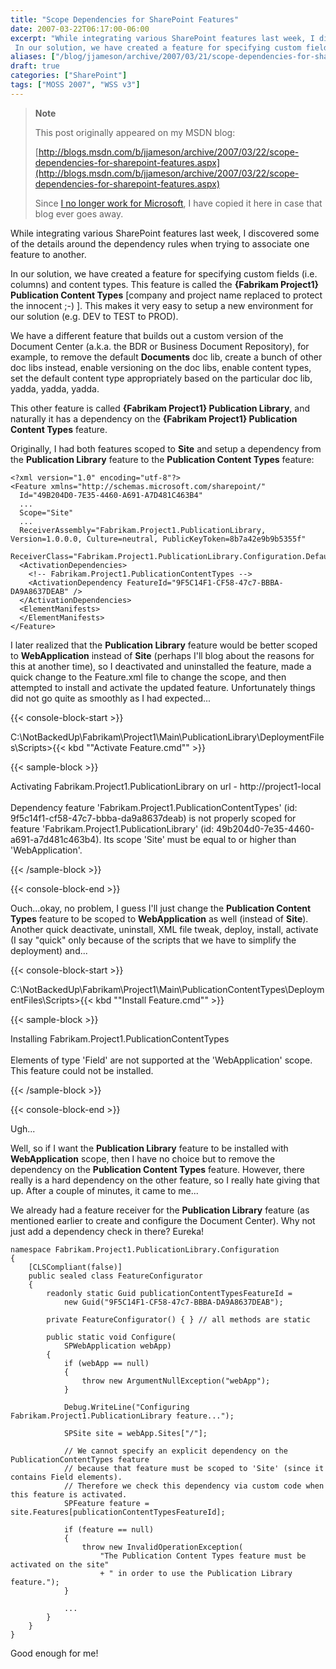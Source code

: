 ```yaml
---
title: "Scope Dependencies for SharePoint Features"
date: 2007-03-22T06:17:00-06:00
excerpt: "While integrating various SharePoint features last week, I discovered some of the details around the dependency rules when trying to associate one feature to another. 
 In our solution, we have created a feature for specifying custom fields (i.e. columns..."
aliases: ["/blog/jjameson/archive/2007/03/21/scope-dependencies-for-sharepoint-features.aspx", "/blog/jjameson/archive/2007/03/22/scope-dependencies-for-sharepoint-features.aspx"]
draft: true
categories: ["SharePoint"]
tags: ["MOSS 2007", "WSS v3"]
---
```


> **Note**
>
> This post originally appeared on my MSDN blog:
>
> [http://blogs.msdn.com/b/jjameson/archive/2007/03/22/scope-dependencies-for-sharepoint-features.aspx](http://blogs.msdn.com/b/jjameson/archive/2007/03/22/scope-dependencies-for-sharepoint-features.aspx)
>
> Since
> [I no longer work for Microsoft](/blog/jjameson/2011/09/02/last-day-with-microsoft), I have copied it here in case that blog
> ever goes away.

While integrating various SharePoint features last week, I discovered some of  the details around the dependency rules when trying to associate one feature to  another.

In our solution, we have created a feature for specifying custom fields (i.e.  columns) and content types. This feature is called the **{Fabrikam Project1}
Publication Content Types** [company and project name replaced to protect  the innocent ;-) ]. This makes it very easy to setup a new environment for our solution  (e.g. DEV to TEST to PROD).

We have a different feature that builds out a custom version of the Document  Center (a.k.a. the BDR or Business Document Repository), for example, to remove  the default **Documents** doc lib, create a bunch of other doc libs  instead, enable versioning on the doc libs, enable content types, set the default  content type appropriately based on the particular doc lib, yadda, yadda, yadda.

This other feature is called **{Fabrikam Project1} Publication Library**,  and naturally it has a dependency on the **{Fabrikam Project1} Publication
Content Types** feature.

Originally, I had both features scoped to **Site** and setup a dependency  from the **Publication Library** feature to the **Publication Content Types** feature:

```
<?xml version="1.0" encoding="utf-8"?>
<Feature xmlns="http://schemas.microsoft.com/sharepoint/"
  Id="49B204D0-7E35-4460-A691-A7D481C463B4"
  ...
  Scope="Site"
  ...
  ReceiverAssembly="Fabrikam.Project1.PublicationLibrary, Version=1.0.0.0, Culture=neutral, PublicKeyToken=8b7a42e9b9b5355f"
  ReceiverClass="Fabrikam.Project1.PublicationLibrary.Configuration.DefaultFeatureReceiver">
  <ActivationDependencies>
    <!-- Fabrikam.Project1.PublicationContentTypes -->
    <ActivationDependency FeatureId="9F5C14F1-CF58-47c7-BBBA-DA9A8637DEAB" />
  </ActivationDependencies>
  <ElementManifests>
  </ElementManifests>
</Feature>
```

I later realized that the **Publication Library** feature would be better scoped  to **WebApplication** instead of **Site** (perhaps I'll blog about the reasons for this  at another time), so I deactivated and uninstalled the feature, made a quick change  to the Feature.xml file to change the scope, and then attempted to install and activate  the updated feature. Unfortunately things did not go quite as smoothly as I had  expected...

{{< console-block-start >}}

C:\NotBackedUp\Fabrikam\Project1\Main\PublicationLibrary\DeploymentFiles\Scripts&gt;{{< kbd "\"Activate Feature.cmd\"" >}}

{{< sample-block >}}

Activating Fabrikam.Project1.PublicationLibrary on url - http://project1-local\
\
Dependency feature 'Fabrikam.Project1.PublicationContentTypes' (id: 9f5c14f1-cf58-47c7-bbba-da9a8637deab)
is not properly scoped for feature 'Fabrikam.Project1.PublicationLibrary' (id:
49b204d0-7e35-4460-a691-a7d481c463b4). Its scope 'Site' must be equal to or
higher than 'WebApplication'.

{{< /sample-block >}}

{{< console-block-end >}}

Ouch...okay, no problem, I guess I'll just change the **Publication Content Types** feature to be scoped to **WebApplication** as well (instead of  **Site**). Another quick  deactivate, uninstall, XML file tweak, deploy, install, activate (I say "quick"  only because of the scripts that we have to simplify the deployment) and...

{{< console-block-start >}}

C:\NotBackedUp\Fabrikam\Project1\Main\PublicationContentTypes\DeploymentFiles\Scripts&gt;{{< kbd "\"Install Feature.cmd\"" >}}

{{< sample-block >}}

Installing Fabrikam.Project1.PublicationContentTypes\
\
Elements of type 'Field' are not supported at the 'WebApplication' scope. This
feature could not be installed.

{{< /sample-block >}}

{{< console-block-end >}}

Ugh...

Well, so if I want the **Publication Library** feature to be installed with  **WebApplication** scope, then I have no choice but to remove the dependency on the  **Publication Content
Types** feature. However, there really is a hard dependency on the other feature,  so I really hate giving that up. After a couple of minutes, it came to me...

We already had a feature receiver for the **Publication Library** feature (as mentioned  earlier to create and configure the Document Center). Why not just add a dependency  check in there? Eureka!

```
namespace Fabrikam.Project1.PublicationLibrary.Configuration
{
    [CLSCompliant(false)]
    public sealed class FeatureConfigurator
    {
        readonly static Guid publicationContentTypesFeatureId =
            new Guid("9F5C14F1-CF58-47c7-BBBA-DA9A8637DEAB");

        private FeatureConfigurator() { } // all methods are static

        public static void Configure(
            SPWebApplication webApp)
        {
            if (webApp == null)
            {
                throw new ArgumentNullException("webApp");
            }

            Debug.WriteLine("Configuring Fabrikam.Project1.PublicationLibrary feature...");

            SPSite site = webApp.Sites["/"];

            // We cannot specify an explicit dependency on the PublicationContentTypes feature
            // because that feature must be scoped to 'Site' (since it contains Field elements).
            // Therefore we check this dependency via custom code when this feature is activated.
            SPFeature feature = site.Features[publicationContentTypesFeatureId];

            if (feature == null)
            {
                throw new InvalidOperationException(
                    "The Publication Content Types feature must be activated on the site"
                    + " in order to use the Publication Library feature.");
            }

            ...
        }
    }
}
```

Good enough for me!

